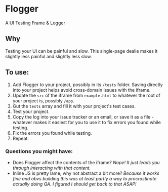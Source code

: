 # Flogger
A UI Testing Frame &amp; Logger

## Why
Testing your UI can be painful and slow. This single-page dealie makes it slightly less painful and slightly less slow. 

## To use:
1) Add Flogger to your project, possibly in its `/tests` folder. Saving directly into your project helps avoid cross-domain issues with the iframe.
2) Update the `src` of the iframe from `example.html` to whatever the root of your project is, possibly `/app`.
3) Gut the `tests` array and fill it with your project's test cases.
4) Test your project.
5) Copy the log into your issue tracker or an email, or save it as a file - whatever makes it easiest for you to use it to fix errors you found while testing.
6) Fix the errors you found while testing.
7) Repeat.

### Questions you might have:
- Does Flogger affect the contents of the iframe? _Nope! It just leads you through interacting with that content._
- Inline JS is pretty lame; why not abstract a bit more? _Because it works fine and obvs building this was at least partly a way to procrastinate actually doing QA. I figured I should get back to that ASAP!_
